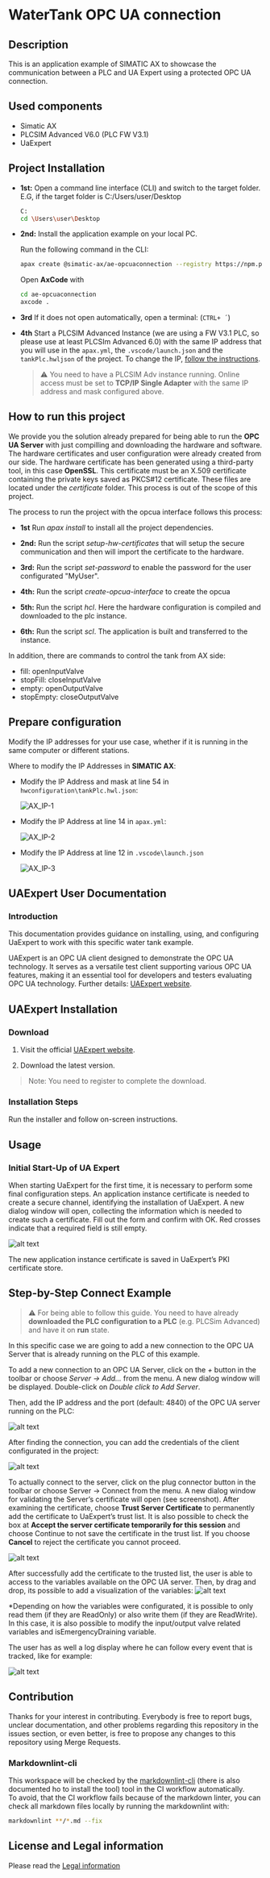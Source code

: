 # WaterTank OPC UA connection

## Description

This is an application example of SIMATIC AX to showcase the communication between a PLC and UA Expert using a protected OPC UA connection.

## Used components

- Simatic AX
- PLCSIM Advanced V6.0 (PLC FW V3.1)
- UaExpert

## Project Installation

- **1st:** Open a command line interface (CLI) and switch to the target folder. E.G, if the target folder is C:/Users/user/Desktop

   ```sh
   C:
   cd \Users\user\Desktop
   ```

- **2nd:** Install the application example on your local PC.

   Run the following command in the CLI:

   ```sh
   apax create @simatic-ax/ae-opcuaconnection --registry https://npm.pkg.github.com ae-opcuaconnection 
   ```

   Open **AxCode** with

   ```sh
   cd ae-opcuaconnection
   axcode .
   ```

- **3rd** If it does not open automatically, open a terminal: (`CTRL+ ´`)

- **4th** Start a PLCSIM Advanced Instance (we are using a FW V3.1 PLC, so please use at least PLCSIm Advanced 6.0) with the same IP address that you will use in the `apax.yml`, the `.vscode/launch.json` and the `tankPlc.hwljson` of the project. To change the IP, [follow the instructions](#prepare-configuration).

  > :warning:
  > You need to have a PLCSIM Adv instance running. Online access must be set to **TCP/IP Single Adapter** with the same IP address and mask configured above.

## How to run this project

We provide you the solution already prepared for being able to run the **OPC UA Server** with just compilling and downloading the hardware and software. The hardware certificates and user configuration were already created from our side. The hardware certificate has been generated using a third-party tool, in this case **OpenSSL**. This certificate must be an X.509 certificate containing the private keys saved as PKCS#12 certificate. These files are located under the _certificate_ folder. This process is out of the scope of this project.

The process to run the project with the opcua interface follows this process:

- **1st** Run _apax install_ to install all the project dependencies.

- **2nd:** Run the script _setup-hw-certificates_  that will setup the secure communication and then will import the certificate to the hardware.

- **3rd:** Run the script _set-password_ to enable the password for the user configurated "MyUser".

- **4th:** Run the script _create-opcua-interface_ to create the opcua

- **5th:** Run the script _hcl_. Here the hardware configuration is compiled and downloaded to the plc instance.

- **6th:** Run the script _scl_. The application is built and transferred to the instance.

In addition, there are commands to control the tank from AX side:

- fill: openInputValve
- stopFill: closeInputValve
- empty: openOutputValve
- stopEmpty: closeOutputValve

## Prepare configuration

Modify the IP addresses for your use case, whether if it is running in the same computer or different stations.

Where to modify the IP Addresses in **SIMATIC AX**:

- Modify the IP Address and mask at line 54 in `hwconfiguration\tankPlc.hwl.json`:

    ![AX_IP-1](docs/graphics/AX_IP-1.jpg)

- Modify the IP Address at line 14 in `apax.yml`:

    ![AX_IP-2](docs/graphics/AX_IP-2.jpg)

- Modify the IP Address at line 12 in `.vscode\launch.json`

    ![AX_IP-3](docs/graphics/AX_IP-3.png)

## UAExpert  User Documentation

### Introduction

This documentation provides guidance on installing, using, and configuring UaExpert to work with this specific water tank example.

UAExpert is an OPC UA client designed to demonstrate the OPC UA technology. It serves as a versatile test client supporting various OPC UA features, making it an essential tool for developers and testers evaluating OPC UA technology. Further details: [UAExpert website](https://www.unified-automation.com/products/development-tools/uaexpert.html).

## UAExpert Installation

### Download

1. Visit the official [UAExpert website](https://www.unified-automation.com/products/development-tools/uaexpert.html).

2. Download the latest version.

  >Note:
  >You need to register to complete the download.

### Installation Steps

Run the installer and follow on-screen instructions.

## Usage

### Initial Start-Up of UA Expert

When starting UaExpert for the first time, it is necessary to perform some final configuration steps.
An application instance certificate is needed to create a secure channel, identifying the installation of UaExpert. A new dialog window will open, collecting the information which is needed to create such a certificate. Fill out the form and confirm with OK. Red crosses indicate that a required field is still empty.

![alt text](docs/graphics/NewApplicationInstanceCertificate.png)

The new application instance certificate is saved in UaExpert’s PKI certificate store.

## Step-by-Step Connect Example

  >:warning:
  >For being able to follow this guide. You need to have already **downloaded the PLC configuration to a PLC** (e.g. PLCSim Advanced) and have it on **run** state.

In this specific case we are going to add a new connection to the OPC UA Server that is already running on the PLC of this example.

To add a new connection to an OPC UA Server, click on the _+_ button in the toolbar or choose _Server -> Add..._ from the menu. A new dialog window will be displayed. Double-click on _Double click to Add Server_.

Then, add the IP address and the port (default: 4840) of the OPC UA server running on the PLC:

![alt text](docs/graphics/AddServerConnection.png)

After finding the connection, you can add the credentials of the client configurated in the project:

![alt text](docs/graphics/UserCredentials.png)

To actually connect to the server, click on the plug connector button in the toolbar or choose Server → Connect from the menu. A new dialog window for validating the Server’s certificate will open (see screenshot). After examining the certificate, choose **Trust Server Certificate** to permanently add the certificate to UaExpert’s trust list. It is also possible to check the box at **Accept the server certificate temporarily for this session** and choose Continue to not save the certificate in the trust list. If you choose **Cancel** to reject the certificate you cannot proceed.

![alt text](docs/graphics/TrustCertificate.png)

After successfully add the certificate to the trusted list, the user is able to access to the variables available on the OPC UA server. Then, by drag and drop, its possible to add a visualization of the variables:
![alt text](docs/graphics/VariableDisplay.png)

*Depending on how the variables were configurated, it is possible to only read them (if they are ReadOnly) or also write them (if they are ReadWrite). In this case, it is also possible to modify the input/output valve related variables and isEmergencyDraining variable.

The user has as well a log display where he can follow every event that is tracked, like for example:

![alt text](docs/graphics/LogEvent.png)

## Contribution

Thanks for your interest in contributing. Everybody is free to report bugs, unclear documentation, and other problems regarding this repository in the issues section, or even better, is free to propose any changes to this repository using Merge Requests.

### Markdownlint-cli

This workspace will be checked by the [markdownlint-cli](https://github.com/igorshubovych/markdownlint-cli) (there is also documented ho to install the tool) tool in the CI workflow automatically.  
To avoid, that the CI workflow fails because of the markdown linter, you can check all markdown files locally by running the markdownlint with:

```sh
markdownlint **/*.md --fix
```

## License and Legal information

Please read the [Legal information](LICENSE.md)
